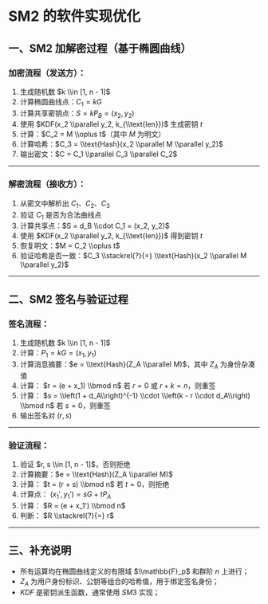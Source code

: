 # SM2 的软件实现优化

## 一、SM2 加解密过程（基于椭圆曲线）

### 加密流程（发送方）：

1. 生成随机数 $k \\in [1, n - 1]$
2. 计算椭圆曲线点：$C_1 = kG$
3. 计算共享密钥点：$S = kP_B = (x_2, y_2)$
4. 使用 $KDF(x_2 \\parallel y_2, k_{\\text{len}})$ 生成密钥 $t$
5. 计算：$C_2 = M \\oplus t$（其中 $M$ 为明文）
6. 计算哈希：$C_3 = \\text{Hash}(x_2 \\parallel M \\parallel y_2)$
7. 输出密文：$C = C_1 \\parallel C_3 \\parallel C_2$

---

### 解密流程（接收方）：

1. 从密文中解析出 $C_1$、$C_2$、$C_3$
2. 验证 $C_1$ 是否为合法曲线点
3. 计算共享点：$S = d_B \\cdot C_1 = (x_2, y_2)$
4. 使用 $KDF(x_2 \\parallel y_2, k_{\\text{len}})$ 得到密钥 $t$
5. 恢复明文：$M = C_2 \\oplus t$
6. 验证哈希是否一致：$C_3 \\stackrel{?}{=} \\text{Hash}(x_2 \\parallel M \\parallel y_2)$

---

## 二、SM2 签名与验证过程

### 签名流程：

1. 生成随机数 $k \\in [1, n - 1]$
2. 计算：$P_1 = kG = (x_1, y_1)$
3. 计算消息摘要：$e = \\text{Hash}(Z_A \\parallel M)$，其中 $Z_A$ 为身份杂凑值
4. 计算：
   $r = (e + x_1) \\bmod n$
   若 $r = 0$ 或 $r + k = n$，则重签
5. 计算：
   $s = \\left(1 + d_A\\right)^{-1} \\cdot \\left(k - r \\cdot d_A\\right) \\bmod n$
   若 $s = 0$，则重签
6. 输出签名对 $(r, s)$

---

### 验证流程：

1. 验证 $r, s \\in [1, n - 1]$，否则拒绝
2. 计算摘要：$e = \\text{Hash}(Z_A \\parallel M)$
3. 计算：
   $t = (r + s) \\bmod n$
   若 $t = 0$，则拒绝
4. 计算点：
   $(x_1', y_1') = sG + tP_A$
5. 计算：
   $R = (e + x_1') \\bmod n$
6. 判断：
   $R \\stackrel{?}{=} r$

---

## 三、补充说明

- 所有运算均在椭圆曲线定义的有限域 $\\mathbb{F}_p$ 和群阶 $n$ 上进行；
- $Z_A$ 为用户身份标识、公钥等组合的哈希值，用于绑定签名身份；
- $KDF$ 是密钥派生函数，通常使用 $SM3$ 实现；
